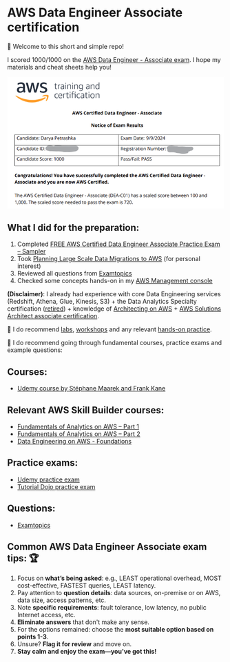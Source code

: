 # AWS Data Engineer Associate certification

👋 Welcome to this short and simple repo!

I scored 1000/1000 on the [AWS Data Engineer - Associate exam](https://aws.amazon.com/certification/certified-data-engineer-associate/). I hope my materials and cheat sheets help you!

![My exam score](/images/exam_score.png)

## What I did for the preparation:

1. Completed [FREE AWS Certified Data Engineer Associate Practice Exam – Sampler](https://portal.tutorialsdojo.com/courses/free-aws-certified-data-engineer-associate-practice-exam-sampler/)
2. Took [Planning Large Scale Data Migrations to AWS](https://explore.skillbuilder.aws/learn/course/15545/) (for personal interest)
3. Reviewed all questions from [Examtopics](https://www.examtopics.com/exams/amazon/aws-certified-data-engineer-associate-dea-c01/)
4. Checked some concepts hands-on in my [AWS Management console](https://aws.amazon.com/console/)

**(Disclaimer)**: I already had experience with core Data Engineering services (Redshift, Athena, Glue, Kinesis, S3) + the Data Analytics Specialty certification ([retired](https://aws.amazon.com/blogs/training-and-certification/aws-certification-retirements-and-launches/)) + knowledge of [Architecting on AWS](https://aws.amazon.com/training/classroom/architecting-on-aws/) + [AWS Solutions Architect associate certification](https://aws.amazon.com/certification/certified-solutions-architect-associate/).

📌 I do recommend [labs](https://explore.skillbuilder.aws/learn/catalog?ctldoc-catalog-0=l-_en~field14-_4~se-%22data%20engineer%22), [workshops](https://workshops.aws/) and any relevant [hands-on practice](https://aws.amazon.com/getting-started/hands-on/?getting-started-all.sort-by=item.additionalFields.content-latest-publish-date&getting-started-all.sort-order=desc&awsf.getting-started-category=category%23analytics%7Ccategory%23storage%7Ccategory%23databases).

📌 I do recommend going through fundamental courses, practice exams and example questions:

## Courses:

- [Udemy course by Stéphane Maarek and Frank Kane](https://www.udemy.com/course/aws-data-engineer/)

## Relevant AWS Skill Builder courses:

- [Fundamentals of Analytics on AWS – Part 1](https://explore.skillbuilder.aws/learn/course/internal/view/elearning/18437/fundamentals-of-analytics-on-aws-part-1)
- [Fundamentals of Analytics on AWS – Part 2](https://explore.skillbuilder.aws/learn/course/internal/view/elearning/18440/fundamentals-of-analytics-on-aws-part-2)
- [Data Engineering on AWS - Foundations](https://explore.skillbuilder.aws/learn/course/internal/view/elearning/19747/data-engineering-on-aws-foundations)

## Practice exams:

- [Udemy practice exam](https://www.udemy.com/course/practice-exams-aws-certified-data-engineer-associate-r/)
- [Tutorial Dojo practice exam](https://portal.tutorialsdojo.com/courses/aws-certified-data-engineer-associate-practice-exam-dea-c01/)

## Questions:

- [Examtopics](https://www.examtopics.com/exams/amazon/aws-certified-data-engineer-associate-dea-c01/)

## Common AWS Data Engineer Associate exam tips: 🏆

1. Focus on **what’s being asked**: e.g., LEAST operational overhead, MOST cost-effective, FASTEST queries, LEAST latency.
2. Pay attention to **question details**: data sources, on-premise or on AWS, data size, access patterns, etc.
3. Note **specific requirements**: fault tolerance, low latency, no public Internet access, etc.
4. **Eliminate answers** that don't make any sense.
5. For the options remained: choose the **most suitable option based on points 1-3**.
6. Unsure? **Flag it for review** and move on.
7. **Stay calm and enjoy the exam—you've got this!**
